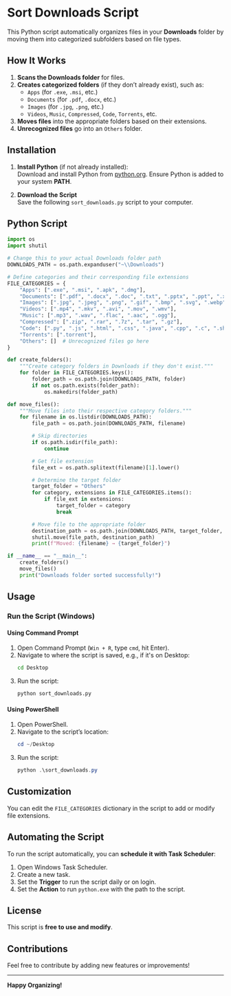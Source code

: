 # Sort Downloads Script

This Python script automatically organizes files in your **Downloads** folder by moving them into categorized subfolders based on file types.

## How It Works
1. **Scans the Downloads folder** for files.
2. **Creates categorized folders** (if they don’t already exist), such as:
   - `Apps` (for `.exe`, `.msi`, etc.)
   - `Documents` (for `.pdf`, `.docx`, etc.)
   - `Images` (for `.jpg`, `.png`, etc.)
   - `Videos`, `Music`, `Compressed`, `Code`, `Torrents`, etc.
3. **Moves files** into the appropriate folders based on their extensions.
4. **Unrecognized files** go into an `Others` folder.

## Installation
1. **Install Python** (if not already installed):  
   Download and install Python from [python.org](https://www.python.org/). Ensure Python is added to your system **PATH**.

2. **Download the Script**  
   Save the following `sort_downloads.py` script to your computer.

## Python Script
```python
import os
import shutil

# Change this to your actual Downloads folder path
DOWNLOADS_PATH = os.path.expanduser("~\\Downloads")

# Define categories and their corresponding file extensions
FILE_CATEGORIES = {
    "Apps": [".exe", ".msi", ".apk", ".dmg"],
    "Documents": [".pdf", ".docx", ".doc", ".txt", ".pptx", ".ppt", ".xls", ".xlsx"],
    "Images": [".jpg", ".jpeg", ".png", ".gif", ".bmp", ".svg", ".webp"],
    "Videos": [".mp4", ".mkv", ".avi", ".mov", ".wmv"],
    "Music": [".mp3", ".wav", ".flac", ".aac", ".ogg"],
    "Compressed": [".zip", ".rar", ".7z", ".tar", ".gz"],
    "Code": [".py", ".js", ".html", ".css", ".java", ".cpp", ".c", ".sh", ".php"],
    "Torrents": [".torrent"],
    "Others": []  # Unrecognized files go here
}

def create_folders():
    """Create category folders in Downloads if they don't exist."""
    for folder in FILE_CATEGORIES.keys():
        folder_path = os.path.join(DOWNLOADS_PATH, folder)
        if not os.path.exists(folder_path):
            os.makedirs(folder_path)

def move_files():
    """Move files into their respective category folders."""
    for filename in os.listdir(DOWNLOADS_PATH):
        file_path = os.path.join(DOWNLOADS_PATH, filename)

        # Skip directories
        if os.path.isdir(file_path):
            continue

        # Get file extension
        file_ext = os.path.splitext(filename)[1].lower()

        # Determine the target folder
        target_folder = "Others"
        for category, extensions in FILE_CATEGORIES.items():
            if file_ext in extensions:
                target_folder = category
                break

        # Move file to the appropriate folder
        destination_path = os.path.join(DOWNLOADS_PATH, target_folder, filename)
        shutil.move(file_path, destination_path)
        print(f"Moved: {filename} → {target_folder}")

if __name__ == "__main__":
    create_folders()
    move_files()
    print("Downloads folder sorted successfully!")
```

## Usage
### Run the Script (Windows)
#### **Using Command Prompt**
1. Open Command Prompt (`Win + R`, type `cmd`, hit Enter).
2. Navigate to where the script is saved, e.g., if it's on Desktop:
   ```cmd
   cd Desktop
   ```
3. Run the script:
   ```cmd
   python sort_downloads.py
   ```

#### **Using PowerShell**
1. Open PowerShell.
2. Navigate to the script’s location:
   ```powershell
   cd ~/Desktop
   ```
3. Run the script:
   ```powershell
   python .\sort_downloads.py
   ```

## Customization
You can edit the `FILE_CATEGORIES` dictionary in the script to add or modify file extensions.

## Automating the Script
To run the script automatically, you can **schedule it with Task Scheduler**:
1. Open Windows Task Scheduler.
2. Create a new task.
3. Set the **Trigger** to run the script daily or on login.
4. Set the **Action** to run `python.exe` with the path to the script.

## License
This script is **free to use and modify**.

## Contributions
Feel free to contribute by adding new features or improvements!

---
**Happy Organizing!**

